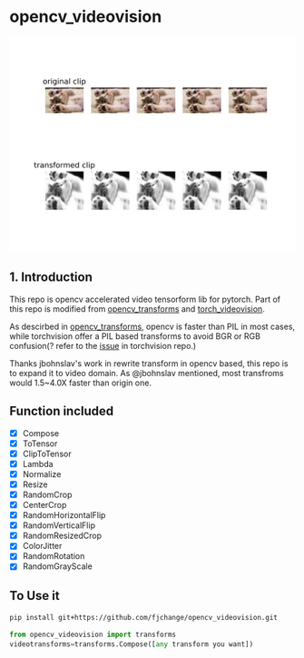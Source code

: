 # opencv_videovision
![results](data/cat/transforms_result.jpg)

## 1. Introduction
This repo is opencv accelerated video tensorform lib for pytorch. Part of this repo is modified from [opencv_transforms](https://github.com/jbohnslav/opencv_transforms) and [torch_videovision](https://github.com/hassony2/torch_videovision). 

As descirbed in [opencv_transforms](https://github.com/jbohnslav/opencv_transforms), opencv is faster than PIL in most cases, while torchvision offer a PIL based transforms to avoid BGR or RGB confusion(? refer to the [issue](https://github.com/pytorch/vision/pull/34) in torchvision repo.) 

Thanks jbohnslav's work in rewrite transform in opencv based, this repo is to expand it to video domain. As @jbohnslav mentioned, most transfroms would 1.5~4.0X faster than origin one.


## Function included
- [x] Compose
- [x] ToTensor
- [x] ClipToTensor
- [x] Lambda
- [x] Normalize
- [x] Resize
- [x] RandomCrop
- [x] CenterCrop
- [x] RandomHorizontalFlip
- [x] RandomVerticalFlip
- [x] RandomResizedCrop
- [x] ColorJitter
- [x] RandomRotation
- [x] RandomGrayScale

## To Use it
```shell
pip install git+https://github.com/fjchange/opencv_videovision.git
```

```python
from opencv_videovision import transforms
videotransforms=transforms.Compose([any transform you want])
```
